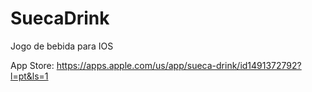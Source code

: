 # SuecaDrink
Jogo de bebida para IOS

App Store: https://apps.apple.com/us/app/sueca-drink/id1491372792?l=pt&ls=1
